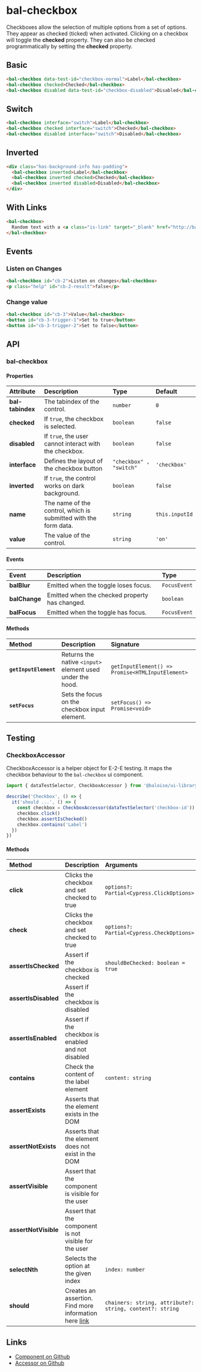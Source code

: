# bal-checkbox <Badge text="Two-way binding"/>

<!-- START: human documentation top -->

Checkboxes allow the selection of multiple options from a set of options. They appear as checked (ticked) when activated. Clicking on a checkbox will toggle the **checked** property. They can also be checked programmatically by setting the **checked** property.

<!-- END: human documentation top -->

## Basic

<ClientOnly> <docs-demo-bal-checkbox-22></docs-demo-bal-checkbox-22></ClientOnly>

```html
<bal-checkbox data-test-id="checkbox-normal">Label</bal-checkbox>
<bal-checkbox checked>Checked</bal-checkbox>
<bal-checkbox disabled data-test-id="checkbox-disabled">Disabled</bal-checkbox>
```

## Switch

<ClientOnly> <docs-demo-bal-checkbox-23></docs-demo-bal-checkbox-23></ClientOnly>

```html
<bal-checkbox interface="switch">Label</bal-checkbox>
<bal-checkbox checked interface="switch">Checked</bal-checkbox>
<bal-checkbox disabled interface="switch">Disabled</bal-checkbox>
```

## Inverted

<ClientOnly> <docs-demo-bal-checkbox-24></docs-demo-bal-checkbox-24></ClientOnly>

```html
<div class="has-background-info has-padding">
  <bal-checkbox inverted>Label</bal-checkbox>
  <bal-checkbox inverted checked>Checked</bal-checkbox>
  <bal-checkbox inverted disabled>Disabled</bal-checkbox>
</div>
```

## With Links

<ClientOnly> <docs-demo-bal-checkbox-25></docs-demo-bal-checkbox-25></ClientOnly>

```html
<bal-checkbox>
  Random text with a <a class="is-link" target="_blank" href="http://baloise.ch">Link</a> in it.
</bal-checkbox>
```

## Events

### Listen on Changes

<ClientOnly> <docs-demo-bal-checkbox-26></docs-demo-bal-checkbox-26></ClientOnly>

```html
<bal-checkbox id="cb-2">Listen on changes</bal-checkbox>
<p class="help" id="cb-2-result">false</p>
```

### Change value

<ClientOnly> <docs-demo-bal-checkbox-27></docs-demo-bal-checkbox-27></ClientOnly>

```html
<bal-checkbox id="cb-3">Value</bal-checkbox>
<button id="cb-3-trigger-1">Set to true</button>
<button id="cb-3-trigger-2">Set to false</button>
```

## API

### bal-checkbox

#### Properties

| Attribute        | Description                                                     | Type                    | Default        |
| :--------------- | :-------------------------------------------------------------- | :---------------------- | :------------- |
| **bal-tabindex** | The tabindex of the control.                                    | `number`                | `0`            |
| **checked**      | If `true`, the checkbox is selected.                            | `boolean`               | `false`        |
| **disabled**     | If `true`, the user cannot interact with the checkbox.          | `boolean`               | `false`        |
| **interface**    | Defines the layout of the checkbox button                       | `"checkbox" , "switch"` | `'checkbox'`   |
| **inverted**     | If `true`, the control works on dark background.                | `boolean`               | `false`        |
| **name**         | The name of the control, which is submitted with the form data. | `string`                | `this.inputId` |
| **value**        | The value of the control.                                       | `string`                | `'on'`         |

#### Events

| Event         | Description                                    | Type         |
| :------------ | :--------------------------------------------- | :----------- |
| **balBlur**   | Emitted when the toggle loses focus.           | `FocusEvent` |
| **balChange** | Emitted when the checked property has changed. | `boolean`    |
| **balFocus**  | Emitted when the toggle has focus.             | `FocusEvent` |

#### Methods

| Method                | Description                                               | Signature                                        |
| :-------------------- | :-------------------------------------------------------- | :----------------------------------------------- |
| **`getInputElement`** | Returns the native `<input>` element used under the hood. | `getInputElement() => Promise<HTMLInputElement>` |
| **`setFocus`**        | Sets the focus on the checkbox input element.             | `setFocus() => Promise<void>`                    |

## Testing

### CheckboxAccessor

CheckboxAccessor is a helper object for E-2-E testing.
It maps the checkbox behaviour to the `bal-checkbox` ui component.

```typescript
import { dataTestSelector, CheckboxAccessor } from '@baloise/ui-library-testing'

describe('Checkbox', () => {
  it('should ...', () => {
    const checkbox = CheckboxAccessor(dataTestSelector('checkbox-id')).get()
    checkbox.click()
    checkbox.assertIsChecked()
    checkbox.contains('Label')
  })
})
```

#### Methods

| Method               | Description                                                                                                      | Arguments                                                |
| :------------------- | :--------------------------------------------------------------------------------------------------------------- | :------------------------------------------------------- |
| **click**            | Clicks the checkbox and set checked to true                                                                      | `options?: Partial<Cypress.ClickOptions>`                |
| **check**            | Clicks the checkbox and set checked to true                                                                      | `options?: Partial<Cypress.CheckOptions>`                |
| **assertIsChecked**  | Assert if the checkbox is checked                                                                                | `shouldBeChecked: boolean = true`                        |
| **assertIsDisabled** | Assert if the checkbox is disabled                                                                               |                                                          |
| **assertIsEnabled**  | Assert if the checkbox is enabled and not disabled                                                               |                                                          |
| **contains**         | Check the content of the label element                                                                           | `content: string`                                        |
| **assertExists**     | Asserts that the element exists in the DOM                                                                       |                                                          |
| **assertNotExists**  | Asserts that the element does not exist in the DOM                                                               |                                                          |
| **assertVisible**    | Assert that the component is visible for the user                                                                |                                                          |
| **assertNotVisible** | Assert that the component is not visible for the user                                                            |                                                          |
| **selectNth**        | Selects the option at the given index                                                                            | `index: number`                                          |
| **should**           | Creates an assertion. Find more information here [link](https://docs.cypress.io/api/commands/should.html#Syntax) | `chainers: string, attribute?: string, content?: string` |

<!-- START: human documentation bottom -->

<!-- END: human documentation bottom -->

## Links

- [Component on Github](https://github.com/baloise/ui-library/blob/master/packages/library/src/components/bal-checkbox)
- [Accessor on Github](https://github.com/baloise/ui-library/blob/master/packages/testing/src/accessors/checkbox.accessor.ts)

<ClientOnly>
  <docs-component-script tag="balCheckbox"></docs-component-script>
</ClientOnly>
